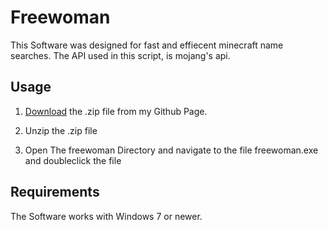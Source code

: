 # Freewoman
This Software was designed for fast and effiecent minecraft name searches. 
The API used in this script, is mojang's api.

## Usage
1. [Download](https://github.com/Mx77u/freewoman/releases) the .zip file from my Github Page.

2. Unzip the .zip file

3. Open The freewoman Directory and navigate to the file freewoman.exe and doubleclick the file

## Requirements
The Software works with Windows 7 or newer.
